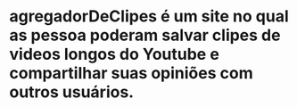 # <p>agregadorDeClipes é um site no qual as pessoa poderam salvar clipes de videos longos do Youtube e compartilhar suas opiniões com outros usuários.</p>
